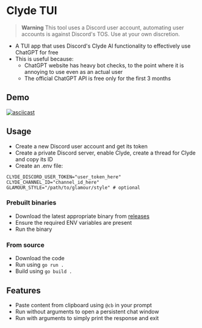 # Clyde TUI

> **Warning**
> This tool uses a Discord user account, automating user accounts is against Discord's TOS. Use at your own discretion.

- A TUI app that uses Discord's Clyde AI functionality to effectively use ChatGPT for free
- This is useful because:
  - ChatGPT website has heavy bot checks, to the point where it is annoying to use even as an actual user
  - The official ChatGPT API is free only for the first 3 months

## Demo

[![asciicast](https://asciinema.org/a/G6m6TXzQ9SRzKC5hshUAVJP4e.svg)](https://asciinema.org/a/G6m6TXzQ9SRzKC5hshUAVJP4e)

## Usage

- Create a new Discord user account and get its token
- Create a private Discord server, enable Clyde, create a thread for Clyde and copy its ID
- Create an .env file:

```env
CLYDE_DISCORD_USER_TOKEN="user_token_here"
CLYDE_CHANNEL_ID="channel_id_here"
GLAMOUR_STYLE="/path/to/glamour/style" # optional
```

### Prebuilt binaries

- Download the latest appropriate binary from [releases](https://github.com/siris01/clyde-tui/releases/)
- Ensure the required ENV variables are present
- Run the binary

### From source

- Download the code
- Run using `go run .`
- Build using `go build .`

## Features

- Paste content from clipboard using `@cb` in your prompt
- Run without arguments to open a persistent chat window
- Run with arguments to simply print the response and exit
